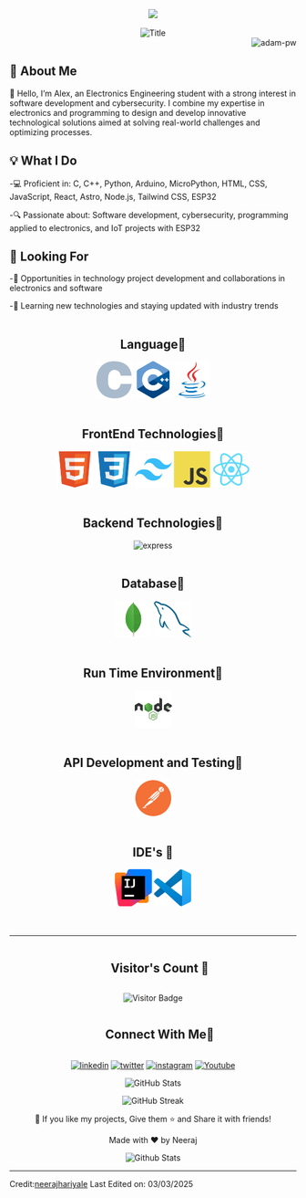 <!--Header Image-->
<p align="center">
  <img src="https://i.imgur.com/a0GX9Qz.png" height="200"/>
</p>


<!--Header Name GIF or Animation-->
<div align="center">
  <img src="https://readme-typing-svg.herokuapp.com?font=Architects+Daughter&color=%ffffff&size=50&center=true&vCenter=true&height=60&width=600&lines=Heyyy!+I'm+Neeraj+Hariyale;Welcome+to+my+profile!" alt="Title"></img>
</div>


<!--GIF -->
<div style="display: flex; justify-content: flex-end;">
  <img align="right" src="https://github.com/Adam-pw/Adam-pw/blob/main/animation_500_kxa883sd.gif" alt="adam-pw"   />    
</div>


<!--- About me-->
## 🚀 About Me  

👋 Hello, I’m Alex, an Electronics Engineering student with a strong interest in software development and cybersecurity. I combine my expertise in electronics and programming to design and develop innovative technological solutions aimed at solving real-world challenges and optimizing processes.

## 💡 What I Do
-💻 Proficient in: C, C++, Python, Arduino, MicroPython, HTML, CSS, JavaScript, React, Astro, Node.js, Tailwind CSS, ESP32

-🔍 Passionate about: Software development, cybersecurity, programming applied to electronics, and IoT projects with ESP32

## 🚀 Looking For
-💼 Opportunities in technology project development and collaborations in electronics and software

-📖 Learning new technologies and staying updated with industry trends
<br><br>


<!---Language-->
<div align="center">
  <h2 align="center">Language🚀</h2>
  <img src="https://github.com/devicons/devicon/blob/master/icons/c/c-original.svg" alt="C" width="65">
  <img src="https://github.com/devicons/devicon/blob/master/icons/cplusplus/cplusplus-original.svg" alt="C++" width="65">
  <img src="https://github.com/devicons/devicon/blob/master/icons/java/java-original.svg" alt="Java" width="65">
</div>
<br>


<!--FrontEnd Technologies-->
<div align="center">
  <h2 align="center">FrontEnd Technologies🚀</h2>
  <img src="https://github.com/devicons/devicon/blob/master/icons/html5/html5-original.svg" alt="HTML" width="65">
  <img src="https://github.com/devicons/devicon/blob/master/icons/css3/css3-original.svg" alt="CSS" width="65">
  <img src="https://github.com/devicons/devicon/blob/master/icons/tailwindcss/tailwindcss-original.svg" alt="tailwind CSS" width="65">
  <img src="https://github.com/devicons/devicon/blob/master/icons/javascript/javascript-original.svg" alt="JavaScript" width="65">
  <img src="https://github.com/devicons/devicon/blob/master/icons/react/react-original.svg" alt="React" width="65">      
</div>
<br>


<!--Backend Tecnologies-->
<div align="center">
  <h2 align="center">Backend Technologies🚀</h2>
  <img src="https://i.imgur.com/gRzDY4j.png" alt="express" width="70" height="75">
</div>
<br>


<!--Database-->
<div align="center">
  <h2 align="center">Database🚀</h2>
  <img src="https://github.com/devicons/devicon/blob/master/icons/mongodb/mongodb-original.svg" alt="Mongo DB" width="65">
  <img src="https://github.com/devicons/devicon/blob/master/icons/mysql/mysql-original.svg" alt="MySQL" width="65">
</div>
<br>


<!--Run Time Environment-->
<div align="center">
    <h2 align="center">Run Time Environment🚀</h2>
    <img src="https://github.com/devicons/devicon/blob/master/icons/nodejs/nodejs-original-wordmark.svg" alt="Node js" width="65">
</div>
<br>


<!--API Development and Testing-->
<div align="center">
  <h2 align="center">API Development and Testing🚀</h2>
  <img src="https://github.com/devicons/devicon/blob/master/icons/postman/postman-original.svg" alt="postman" width="65">
</div>
<br>


<!--IDE'S-->
<div align="center">
  <h2 align="center">IDE's 🚀</h2>
  <img src="https://github.com/devicons/devicon/blob/master/icons/intellij/intellij-original.svg" alt="Intellij" width="65">
  <img src="https://github.com/devicons/devicon/blob/master/icons/vscode/vscode-original.svg" alt="VsCode" width="65">
</div>
<br><br>


<!-- Visitor's -->
----
<div id="user-content-toc">
  <ul align="center">
    <summary><h2 style="display: inline-block">Visitor's Count 👀</h2></summary>
  </ul>
  <p align="center">
    <img src="https://profile-counter.glitch.me/neerajhariyale/count.svg" alt="Visitor Badge"/>
  </p>
</div>


<!-- Connect with me TEXT -->
<!--h2 without bottom border-->
<div id="user-content-toc">
  <ul align="center">
    <summary><h2 style="display: inline-block">Connect With Me🤝</h2></summary>
  </ul>
</div>


<!--Connect With ME icons and links-->
<p align="center">
  <a href="https://www.linkedin.com/in/neeraj-hariyale-a0059022b/" target="_blank"><img align="center" src="https://user-images.githubusercontent.com/88904952/234979284-68c11d7f-1acc-4f0c-ac78-044e1037d7b0.png" alt="linkedin" height="50" width="50" /></a>
  <a href="https://x.com/NeerajHariyale3" target="_blank"><img align="center" src="https://user-images.githubusercontent.com/88904952/234980676-61bfb021-ecc8-48f7-88e6-34c1b06c4a58.png" alt="twitter" height="50" width="50" /></a> 
  <a href="https://www.instagram.com/_neeraj0001/" target="_blank"><img align="center" src="https://user-images.githubusercontent.com/88904952/234981169-2dd1e58f-4b7e-468c-8213-034ba62156c3.png" alt="instagram" height="50" width="50" /></a>
  <a href="https://www.youtube.com/@NeerajVlogs3112" target="_blank"><img align="center" src="https://i.imgur.com/ZwAx5LI.png" alt="Youtube" height="50" width="50" /></a>
</p>



<!-- Github Stats 1-->
<p align="center">
  <img src="https://github-readme-stats.vercel.app/api?username=neerajhariyale&show_icons=true&title_color=7A7ADB&icon_color=2234AE&text_color=D3D3D3&bg_color=0,000000,130F40&locale=en" alt="GitHub Stats" />
</p>


<!-- Github Stats 2-->
<p align="center">
       <img src="https://github-readme-streak-stats.herokuapp.com/?user=neerajhariyale&background=000000&stroke=130F40&ring=2234AE&fire=D3D3D3&currStreakNum=D3D3D3&sideNums=D3D3D3&currStreakLabel=D3D3D3&sideLabels=D3D3D3&dates=D3D3D3" alt="GitHub Streak" />


<!--FOOTER-->
<p align="center">🤍 If you like my projects, Give them ⭐ and Share it with friends!</p>
<p align="center">Made with ❤️ by Neeraj</p>


<!--Footer GIF-->
<p align="center">
    <img src="https://raw.githubusercontent.com/bornmay/bornmay/Update/svg/Bottom.svg" alt="Github Stats" />
</p>






<!---CREDIT SECTION-->

------
Credit:[neerajhariyale](https://github.com/neerajhariyale)
Last Edited on: 03/03/2025
